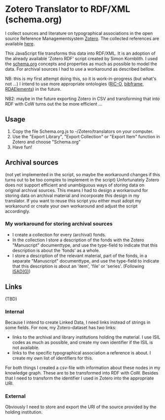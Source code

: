# Zotero Translator to RDF/XML (schema.org)

I collect sources and literature on typographical associations in the open source Reference Managementsystem [Zotero](https://zotero.org/). The collected references are available [here](https://www.zotero.org/groups/2707622/typografische-verenigingen/library).

This JavaScript file transforms this data into RDF/XML. It is an adoption of the already available 'Zotero RDF' script created by Simon Kornblith. I used the [schema.org](https://schema.org/) concepts and properties as much as possible to model the data. For archival sources I had to use a workaround as described bellow.

NB: this is my first attempt doing this, so it is work-in-progress (but what's not ...) I intend to use more appropriate ontologies ([RiC-O](https://www.ica.org/en/records-in-contexts-ontology), [bibframe](https://www.loc.gov/bibframe/), [RDAElements](https://www.rdaregistry.info/Elements/)) in the future.

NB2: maybe in the future exporting Zotero in CSV and transforming that into RDF with CoW turns out the be more efficient ...

## Usage
1. Copy the file Schema.org.js to -/Zotero/translators on your computer.
1. Use the "Export Library", "Export Collection" or "Export Item" function in Zotero and choose "Schema.org"
1. Have fun!

## Archival sources
(not yet implemented in the script, so maybe the workaround changes if this turns out to be too complex to implement in the script)
Unfortunately Zotero does not support efficient and unambiguous ways of storing data on original archival sources. This means I had to design a workaround for storing data on archival material and incorporate this design in my translator. If you want to reuse this script you either must adopt my workaround or create your own workaround and adjust the script accordingly.

### My workaround for storing archival sources
* I create a collection for every (archival) fonds.
* In the collection I store a description of the fonds with the Zotero "Manuscript" documenttype, and use the type-field to indicate that this description is about the 'fonds' as a whole.
* I store a description of the relevant material, part of the fonds, in a separate "Manuscript" documenttype, and use the type-field to indicate that this description is about an 'item', 'file' or 'series'. (Following [ISAD(G)](https://www.ica.org/en/isadg-general-international-standard-archival-description-second-edition))

## Links
(TBD)

### Internal
Because I intend to create Linked Data, I need links instead of strings in some fields. For now, my Zotero-dataset has two links:
* links to the archival and library institutions holding the material. I use ISIL codes as much as possible, and create my own identifier if the ISIL is not available.
* links to the specific typographical association a reference is about. I create my own list of identifiers for this.

For both things I created a csv-file with information about these nodes in my knowledge graph. These are to be transformed into RDF with CoW. Besides that I need to transform the identifier I used in Zotero into the appropriate URI.

### External
Obviously I need to store and export the URI of the source provided by the holding institution.